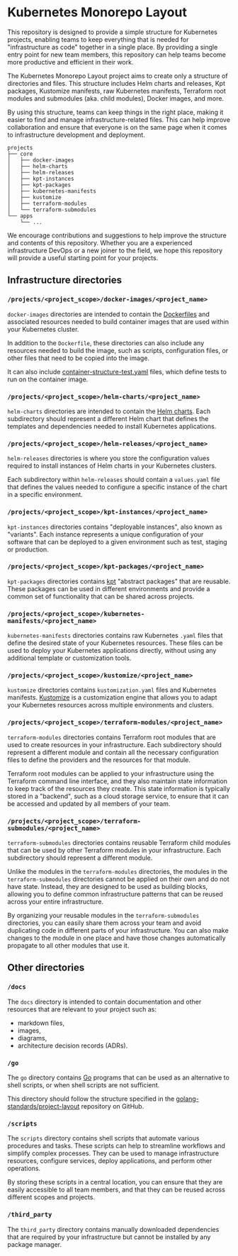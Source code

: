 # Kubernetes Monorepo Layout

This repository is designed to provide a simple structure for Kubernetes projects, enabling teams to keep everything that is needed for "infrastructure as code" together in a single place. By providing a single entry point for new team members, this repository can help teams become more productive and efficient in their work.

The Kubernetes Monorepo Layout project aims to create only a structure of directories and files. This structure includes Helm charts and releases, Kpt packages, Kustomize manifests, raw Kubernetes manifests, Terraform root modules and submodules (aka. child modules), Docker images, and more.

By using this structure, teams can keep things in the right place, making it easier to find and manage infrastructure-related files. This can help improve collaboration and ensure that everyone is on the same page when it comes to infrastructure development and deployment.

```
projects
├── core
│   ├── docker-images
│   ├── helm-charts
│   ├── helm-releases
│   ├── kpt-instances
│   ├── kpt-packages
│   ├── kubernetes-manifests
│   ├── kustomize
│   ├── terraform-modules
│   └── terraform-submodules
└── apps
    └── ...
```

We encourage contributions and suggestions to help improve the structure and contents of this repository. Whether you are a experienced infrastructure DevOps or a new joiner to the field, we hope this repository will provide a useful starting point for your projects.

## Infrastructure directories

### `/projects/<project_scope>/docker-images/<project_name>`

`docker-images` directories are intended to contain the [Dockerfiles](https://docs.docker.com/engine/reference/builder/) and associated resources needed to build container images that are used within your Kubernetes cluster.

In addition to the `Dockerfile`, these directories can also include any resources needed to build the image, such as scripts, configuration files, or other files that need to be copied into the image.

It can also include [container-structure-test.yaml](https://github.com/GoogleContainerTools/container-structure-test) files, which define tests to run on the container image.

### `/projects/<project_scope>/helm-charts/<project_name>`

`helm-charts` directories are intended to contain the [Helm charts](https://helm.sh/docs/topics/charts/). Each subdirectory should represent a different Helm chart that defines the templates and dependencies needed to install Kubernetes applications.

### `/projects/<project_scope>/helm-releases/<project_name>`

`helm-releases` directories is where you store the configuration values required to install instances of Helm charts in your Kubernetes clusters.

Each subdirectory within `helm-releases` should contain a `values.yaml` file that defines the values needed to configure a specific instance of the chart in a specific environment.

### `/projects/<project_scope>/kpt-instances/<project_name>`

`kpt-instances` directories contains "deployable instances", also known as "variants". Each instance represents a unique configuration of your software that can be deployed to a given environment such as test, staging or production.

### `/projects/<project_scope>/kpt-packages/<project_name>`

`kpt-packages` directories contains [kpt](https://kpt.dev/) "abstract packages" that are reusable. These packages can be used in different environments and provide a common set of functionality that can be shared across projects.

### `/projects/<project_scope>/kubernetes-manifests/<project_name>`

`kubernetes-manifests` directories contains raw Kubernetes `.yaml` files that define the desired state of your Kubernetes resources. These files can be used to deploy your Kubernetes applications directly, without using any additional template or customization tools.

### `/projects/<project_scope>/kustomize/<project_name>`

`kustomize` directories contains `kustomization.yaml` files and Kubernetes manifests. [Kustomize](https://kubectl.docs.kubernetes.io/references/kustomize/) is a customization engine that allows you to adapt your Kubernetes resources across multiple environments and clusters.

### `/projects/<project_scope>/terraform-modules/<project_name>`

`terraform-modules` directories contains Terraform root modules that are used to create resources in your infrastructure. Each subdirectory should represent a different module and contain all the necessary configuration files to define the providers and the resources for that module.

Terraform root modules can be applied to your infrastructure using the Terraform command line interface, and they also maintain state information to keep track of the resources they create. This state information is typically stored in a "backend", such as a cloud storage service, to ensure that it can be accessed and updated by all members of your team.

### `/projects/<project_scope>/terraform-submodules/<project_name>`

`terraform-submodules` directories contains reusable Terraform child modules that can be used by other Terraform modules in your infrastructure. Each subdirectory should represent a different module.

Unlike the modules in the `terraform-modules` directories, the modules in the `terraform-submodules` directories cannot be applied on their own and do not have state. Instead, they are designed to be used as building blocks, allowing you to define common infrastructure patterns that can be reused across your entire infrastructure.

By organizing your reusable modules in the `terraform-submodules` directories, you can easily share them across your team and avoid duplicating code in different parts of your infrastructure. You can also make changes to the module in one place and have those changes automatically propagate to all other modules that use it.

## Other directories

### `/docs`

The `docs` directory is intended to contain documentation and other resources that are relevant to your project such as:

- markdown files,
- images,
- diagrams,
- architecture decision records (ADRs).

### `/go`

The `go` directory contains [Go](https://go.dev/) programs that can be used as an alternative to shell scripts, or when shell scripts are not sufficient.

This directory should follow the structure specified in the [golang-standards/project-layout](https://github.com/golang-standards/project-layout) repository on GitHub.

### `/scripts`

The `scripts` directory contains shell scripts that automate various procedures and tasks. These scripts can help to streamline workflows and simplify complex processes. They can be used to manage infrastructure resources, configure services, deploy applications, and perform other operations.

By storing these scripts in a central location, you can ensure that they are easily accessible to all team members, and that they can be reused across different scopes and projects.

### `/third_party`

The `third_party` directory contains manually downloaded dependencies that are required by your infrastructure but cannot be installed by any package manager.
